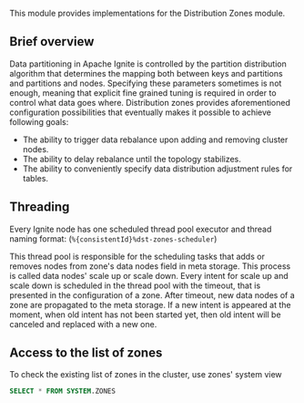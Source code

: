 This module provides implementations for the Distribution Zones module.

## Brief overview
Data partitioning in Apache Ignite is controlled by the partition distribution algorithm that determines the mapping both between keys and 
partitions and partitions and nodes. Specifying these parameters sometimes is not enough,
meaning that explicit fine grained tuning is required in order to control what data goes where. 
Distribution zones provides aforementioned configuration possibilities that eventually makes it possible to achieve following goals:

+ The ability to trigger data rebalance upon adding and removing cluster nodes.
+ The ability to delay rebalance until the topology stabilizes.
+ The ability to conveniently specify data distribution adjustment rules for tables.

## Threading
Every Ignite node has one scheduled thread pool executor and thread naming format: (`%{consistentId}%dst-zones-scheduler`)

This thread pool is responsible for the scheduling tasks that adds or removes nodes from zone's data nodes field in meta storage. 
This process is called data nodes' scale up or scale down. 
Every intent for scale up and scale down is scheduled in the thread pool with the timeout, that is presented in the configuration of
a zone. After timeout, new data nodes of a zone are propagated to the meta storage. 
If a new intent is appeared at the moment, when old intent has not been started yet, 
then old intent will be canceled and replaced with a new one.

## Access to the list of zones
To check the existing list of zones in the cluster, use zones' system view

```sql
SELECT * FROM SYSTEM.ZONES
```


